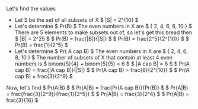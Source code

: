 Let's find the values

<ul>
<li> Let S be the set of all subsets of X 
$ |S| = 2^{10} $
	<li> Let's determine $ Pr(B) $ 
	      The even numbers in X are $ { 2, 4, 6, 8, 10 } $ 
	      There are 5 elements to make subsets out of, so let's get this bread then 
	      $ |B| = 2^25 $ 
	      $ Pr(B) = frac{|B|}{|S|} $ 
	      $ Pr(B) = frac{2^5}{2^{10}} $ 
	      $ Pr(B) = frac{1}{2^5} $
	<li> Let's determine $ Pr( A cap B) $ 
	      The even numbers in X are $ { 2, 4, 6, 8, 10 } $ 
	      The number of subsets of X that contain at least 4 even numbers is $ binom{5}{4} + binom{5}{5} = 6 $ 
	      $ |A cap B| = 6 $ 
	      $ Pr(A cap B) = frac{|A cap B|}{|S|} $ 
	      $ Pr(A cap B) = frac{6}{2^{10}} $ 
	      $ Pr(A cap B) = frac{3}{2^9} $
</ul>
Now, let's find $ Pr(A|B) $ 
$ Pr(A|B) = frac{Pr(A cap B)}{Pr(B)} $ 
$ Pr(A|B) = frac{frac{3}{2^9}}{frac{1}{2^5}} $ 
$ Pr(A|B) = frac{3}{2^4} $ 
$ Pr(A|B) = frac{3}{16} $
